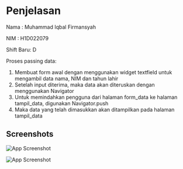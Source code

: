 
# Penjelasan
Nama : Muhammad Iqbal Firmansyah

NIM : H1D022079

Shift Baru: D

Proses passing data:
1. Membuat form awal dengan menggunakan widget textfield untuk mengambil data nama, NIM dan tahun lahir
2. Setelah input diterima, maka data akan diteruskan dengan menggunakan Navigator
3. Untuk memindahkan pengguna dari halaman form_data ke halaman tampil_data, digunakan Navigator.push
4. Maka data yang telah dimasukkan akan ditampilkan pada halaman tampil_data




## Screenshots

![App Screenshot](https://drive.google.com/file/d/1Q8qKNtesY4C7KupzIIxyLCzjnnli-eeR/view?usp=drive_link)

![App Screenshot](https://drive.google.com/file/d/1hLMz4eemryYisJixxg0QVLXM97CSgqNh/view?usp=drive_link)

